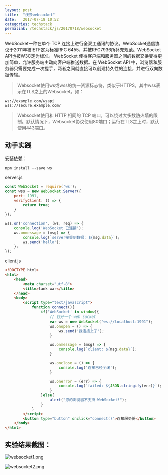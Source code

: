 ```yaml
---
layout: post
title:  "浅尝websocket"
date:   2017-07-18 10:52
categories: techstack
permalink: /techstack/js/20170718/websocket
---
```


WebSocket一种在单个 TCP 连接上进行全双工通讯的协议。WebSocket通信协议于2011年被IETF定为标准RFC 6455，并被RFC7936所补充规范。WebSocket API也被W3C定为标准。
WebSocket 使得客户端和服务器之间的数据交换变得更加简单，允许服务端主动向客户端推送数据。在 WebSocket API 中，浏览器和服务器只需要完成一次握手，两者之间就直接可以创建持久性的连接，并进行双向数据传输。

> Websocket使用ws或wss的统一资源标志符，类似于HTTPS，其中wss表示在TLS之上的Websocket。如：
>
```
ws://example.com/wsapi
wss://secure.example.com/
```
> Websocket使用和 HTTP 相同的 TCP 端口，可以绕过大多数防火墙的限制。默认情况下，Websocket协议使用80端口；运行在TLS之上时，默认使用443端口。

## 动手实践
安装依赖：
```
npm install --save ws
```
server.js
```js
const WebSocket = require('ws');
const wss = new WebSocket.Server({
    port: 1991,
    verifyClient: () => {
        return true;
    }
});

wss.on('connection', (ws, req) => {
    console.log('WebSocket 已连接');
    ws.onmessage = (msg) => {
        console.log(`server接受到数据: ${msg.data}`);
        ws.send('hello');
    };
});
```

client.js
```html
<!DOCTYPE html>
<html>
    <head>
        <meta charset="utf-8">
        <title>tank war</title>
    </head>
    <body>
        <script type="text/javascript">
            function connect(){
                if('WebSocket' in window){
                    // 打开一个 web socket
                    var ws = new WebSocket("ws://localhost:1991");
                    ws.onopen = () => {
                        ws.send('我连接上了');
                    }

                    ws.onmessage = (msg) => {
                        console.log(`client: ${msg.data}`);
                    }

                    ws.onclose = () => {
                        console.log('连接已经关闭');
                    }

                    ws.onerror = (err) => {
                        console.log(`failed: ${JSON.stringify(err)}`);
                    }
                }else{
                    alert("您的浏览器不支持 WebSocket!");
                }
            }
        </script>
        <button type="button" onclick="connect()">连接服务器</button>
    </body>
</html>
```

## 实验结果截图：

![websocket1.png](https://i.loli.net/2017/07/18/596d7660353b7.png)

![websocket2.png](https://i.loli.net/2017/07/18/596d766034939.png)

